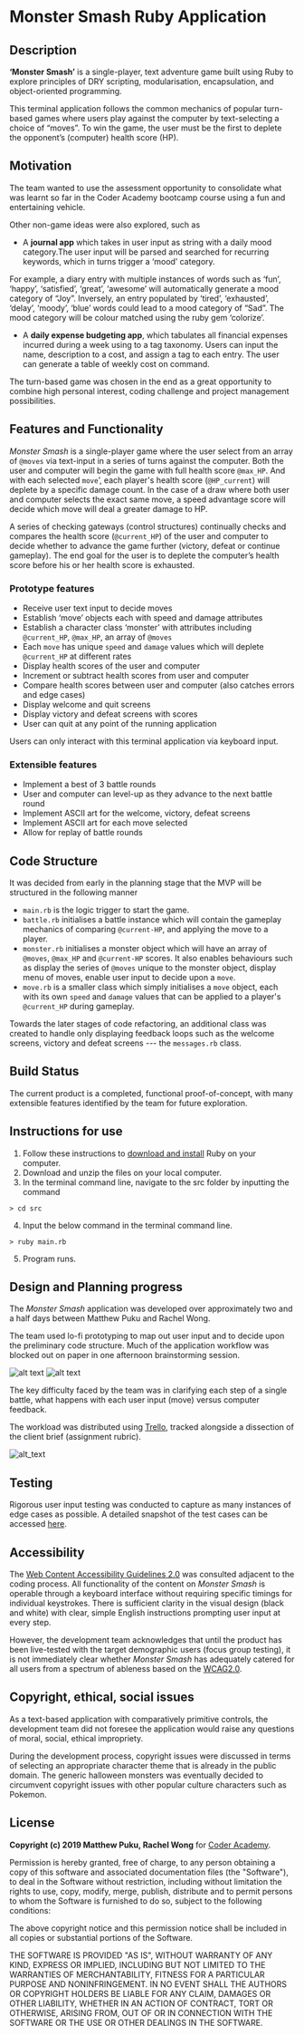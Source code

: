 # Monster Smash Ruby Application

## Description
**‘Monster Smash’** is a single-player, text adventure game built using Ruby to explore principles of DRY scripting, modularisation, encapsulation, and object-oriented programming. 

This terminal application follows the common mechanics of popular turn-based games where users play against the computer by text-selecting a choice of “moves”. To win the game, the user must be the first to deplete the opponent’s (computer) health score (HP). 

## Motivation
The team wanted to use the assessment opportunity to consolidate what was learnt so far in the Coder Academy bootcamp course using a fun and entertaining vehicle. 

Other non-game ideas were also explored, such as

- A **journal app** which takes in user input as string with a daily mood category.The user input will be parsed and searched for recurring keywords, which in turns trigger a ‘mood’ category. 

For example, a diary entry with multiple instances of words such as ‘fun’, ‘happy’, ‘satisfied’, ‘great’, ‘awesome’ will automatically    generate a mood category of “Joy”. Inversely, an entry populated by ‘tired’, ‘exhausted’, ‘delay’, ‘moody’, ‘blue’ words could lead to a mood category of “Sad”. The mood category will be colour matched using the ruby gem ‘colorize’.

- A **daily expense budgeting app**, which tabulates all financial expenses incurred during a week using to a tag taxonomy. Users can input the name, description to a cost, and assign a tag to each entry. The user can generate a table of weekly cost on command.

The turn-based game was chosen in the end as a great opportunity to combine high personal interest, coding challenge and project management possibilities. 

## Features and Functionality
*Monster Smash* is a single-player game where the user select from an array of `@moves` via text-input in a series of turns against the computer. Both the user and computer will begin the game with full health score `@max_HP`. And with each selected `move`’, each player's health score (`@HP_current`) will deplete by a specific damage count. In the case of a draw where both user and computer selects the exact same move, a speed advantage score will decide which move will deal a greater damage to HP.

A series of checking gateways (control structures) continually checks and compares the health score (`@current_HP`) of the user and computer to decide whether to advance the game further (victory, defeat or continue gameplay). The end goal for the user is to deplete the computer’s health score before his or her health score is exhausted. 

### Prototype features
- Receive user text input to decide moves
- Establish ‘move’ objects each with speed and damage attributes
- Establish a character class ‘monster’ with attributes including `@current_HP`, `@max_HP`, an array of `@moves` 
- Each `move` has unique `speed` and `damage` values which will deplete `@current_HP` at different rates
- Display health scores of the user and computer
- Increment or subtract health scores from user and computer
- Compare health scores between user and computer (also catches errors and edge cases)
- Display welcome and quit screens
- Display victory and defeat screens with scores
- User can quit at any point of the running application

Users can only interact with this terminal application via keyboard input.

### Extensible features
- Implement a best of 3 battle rounds
- User and computer can level-up as they advance to the next battle round
- Implement ASCII art for the welcome, victory, defeat screens
- Implement ASCII art for each move selected
- Allow for replay of battle rounds

## Code Structure

It was decided from early in the planning stage that the MVP will be structured in the following manner
* `main.rb` is the logic trigger to start the game. 
* `battle.rb` initialises a battle instance which will contain the gameplay mechanics of comparing `@current-HP`, and applying the move to a player. 
* `monster.rb` initialises a monster object which will have an array of `@moves`, `@max_HP` and `@current-HP` scores. It also enables behaviours such as display the series of `@moves` unique to the monster object, display menu of moves, enable user input to decide upon a `move`.  
* `move.rb` is a smaller class which simply initialises a `move` object, each with its own `speed` and `damage` values that can be applied to a player's `@current_HP` during gameplay. 

Towards the later stages of code refactoring, an additional class was created to handle only displaying feedback loops such as the welcome screens, victory and defeat screens --- the `messages.rb` class.

## Build Status
The current product is a completed, functional proof-of-concept, with many extensible features identified by the team for future exploration. 

## Instructions for use

1. Follow these instructions to [download and install](https://www.ruby-lang.org/en/documentation/installation/) Ruby on your computer. 
2. Download and unzip the files on your local computer. 
3. In the terminal command line, navigate to the src folder by inputting the command 
  ```
  > cd src 
  ```
4. Input the below command in the terminal command line.  
  ```
  > ruby main.rb
  ```
5. Program runs. 

## Design and Planning progress

The *Monster Smash* application was developed over approximately two and a half days between Matthew Puku and Rachel Wong. 

The team used lo-fi prototyping to map out user input and to decide upon the preliminary code structure. Much of the application workflow was blocked out on paper in one afternoon brainstorming session. 

![alt text](https://github.com/matthew-puku/monster-smash/blob/master/images/CodeStructure2.JPG)
![alt text](https://github.com/matthew-puku/monster-smash/blob/master/images/UserInput_flowchart.JPG)

The key difficulty faced by the team was in clarifying each step of a single battle, what happens with each user input (move) versus computer feedback. 

The workload was distributed using [Trello](https://trello.com/b/mWeDQSQo/monster-battle-ruby-app), tracked alongside a dissection of the client brief (assignment rubric).

![alt_text](https://github.com/matthew-puku/monster-smash/blob/master/images/Trello1.png)

## Testing

Rigorous user input testing was conducted to capture as many instances of edge cases as possible. A detailed snapshot of the test cases can be accessed [here](https://docs.google.com/spreadsheets/d/1XyPPReGf2S60YSt3XIqf5JUpHT3cRB2FRkK1rHgxnoI/edit#gid=0). 

## Accessibility

The [Web Content Accessibility Guidelines 2.0](https://www.w3.org/WAI/standards-guidelines/wcag/) was consulted adjacent to the coding process. All functionality of the content on *Monster Smash* is operable through a keyboard interface without requiring specific timings for individual keystrokes. There is sufficient clarity in the visual design (black and white) with clear, simple English instructions prompting user input at every step. 

However, the development team acknowledges that until the product has been live-tested with the target demographic users (focus group testing), it is not immediately clear whether *Monster Smash* has adequately catered for all users from a spectrum of ableness based on the [WCAG2.0](https://www.w3.org/WAI/WCAG21/quickref/?versions=2.0).

## Copyright, ethical, social issues

As a text-based application with comparatively primitive controls, the development team did not foresee the application would raise any questions of moral, social, ethical impropriety. 

During the development process, copyright issues were discussed in terms of selecting an appropriate character theme that is already in the public domain. The generic halloween monsters was eventually decided to circumvent copyright issues with other popular culture characters such as Pokemon. 

## License

**Copyright (c) 2019 Matthew Puku, Rachel Wong** for [Coder Academy](https://coderacademy.edu.au).

Permission is hereby granted, free of charge, to any person obtaining a copy of this software and associated documentation files (the "Software"), to deal in the Software without restriction, including without limitation the rights to use, copy, modify, merge, publish, distribute and to permit persons to whom the Software is furnished to do so, subject to the following conditions:

The above copyright notice and this permission notice shall be included in all copies or substantial portions of the Software.

THE SOFTWARE IS PROVIDED "AS IS", WITHOUT WARRANTY OF ANY KIND, EXPRESS OR IMPLIED, INCLUDING BUT NOT LIMITED TO THE WARRANTIES OF MERCHANTABILITY, FITNESS FOR A PARTICULAR PURPOSE AND NONINFRINGEMENT. IN NO EVENT SHALL THE AUTHORS OR COPYRIGHT HOLDERS BE LIABLE FOR ANY CLAIM, DAMAGES OR OTHER LIABILITY, WHETHER IN AN ACTION OF CONTRACT, TORT OR OTHERWISE, ARISING FROM, OUT OF OR IN CONNECTION WITH THE SOFTWARE OR THE USE OR OTHER DEALINGS IN THE SOFTWARE.
